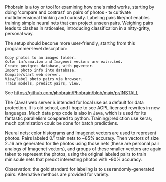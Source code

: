 Phobrain is a toy or tool for examining how one's mind works, starting by doing 'compare and contrast' on pairs of photos - to cultivate multidimensional thinking and curiosity. Labeling pairs like/not enables training simple neural nets that can project unseen pairs. Weighing pairs leads to clashes in rationales, introducing classification in a nitty-gritty, personal way.

The setup should become more user-friendly, starting from this programmer-level description:

    Copy photos to an images folder. 
    Color information and Imagenet vectors are extracted. 
    Create postgres database, with pgvector. 
    Import photo info into database. 
    Compile/start web server. 
    View/label photo pairs via browser. 
    Train models, predict pairs, view.

See https://github.com/phobrain/Phobrain/blob/main/pr/INSTALL

The (Java) web server is intended for local use as a default for data protection. It is old school, and I hope to see AGPL-licensed rewrites in new languages. Much data prep code is also in Java, which is used for its fantastic parallelism compared to python. Training/prediction use keras; much optimization could be done for batch predictions.

Neural nets: color histograms and Imagenet vectors are used to represent photos. Pairs labeled 0/1 train nets to ~85% accuracy. Then vectors of size 2..16 are generated for the photos using those nets (these are personal pair analogs of Imagenet vectors), and groups of these smaller vectors are again taken to represent the photos, using the original labeled pairs to train miniscule nets that predict interesting photos with ~90% accuracy.

Observation: the gold standard for labeling is to use randomly-generated pairs. Alternative methods are provided for variety.


